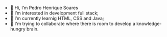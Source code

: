 - 👋 Hi, I’m Pedro Henrique Soares
- 👀 I’m interested in development full stack;
- 🌱 I’m currently learnig HTML, CSS and Java;
- 💞 I'm trying to collaborate where there is room to develop a knowledge-hungry brain.
<!---
1PedroSoares/1PedroSoares is a ✨ special ✨ repository because its `README.md` (this file) appears on your GitHub profile.
You can click the Preview link to take a look at your changes.
--->
